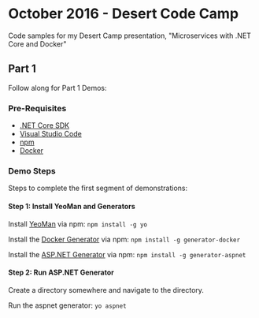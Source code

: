 # October 2016 - Desert Code Camp
Code samples for my Desert Camp presentation, "Microservices with .NET Core and Docker"

## Part 1
Follow along for Part 1 Demos:

### Pre-Requisites
- [.NET Core SDK](https://www.microsoft.com/net/core#macos)
- [Visual Studio Code](https://code.visualstudio.com)
- [npm](https://nodejs.org/en/download/)
- [Docker](https://docs.docker.com/engine/installation/)

### Demo Steps
Steps to complete the first segment of demonstrations:

#### Step 1: Install YeoMan and Generators
Install [YeoMan](http://yeoman.io) via npm:
`npm install -g yo`

Install the [Docker Generator](https://github.com/Microsoft/generator-docker#readme) via npm:
`npm install -g generator-docker`

Install the [ASP.NET Generator](https://github.com/omnisharp/generator-aspnet#readme) via npm:
`npm install -g generator-aspnet`

#### Step 2: Run ASP.NET Generator
Create a directory somewhere and navigate to the directory.

Run the aspnet generator: 
`yo aspnet`


